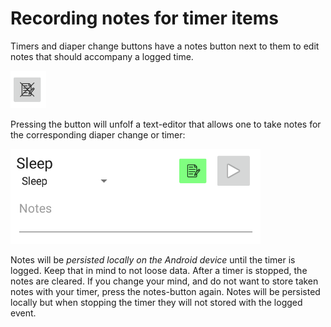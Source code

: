 # Recording notes for timer items

Timers and diaper change buttons have a notes button next to them to edit notes
that should accompany a logged time.

![Notes button](images/notes_button.png)

Pressing the button will unfolf a text-editor that allows one to take notes
for the corresponding diaper change or timer:

![Notes editor](images/notes_editor.png)

Notes will be _persisted locally on the Android device_ until the timer is logged. Keep that in mind to not loose data. After a timer is stopped, the notes are cleared. If you change your mind, and do not want to store taken notes with your timer, press the notes-button again. Notes will be persisted locally but when stopping the timer they will not stored with the logged event.
